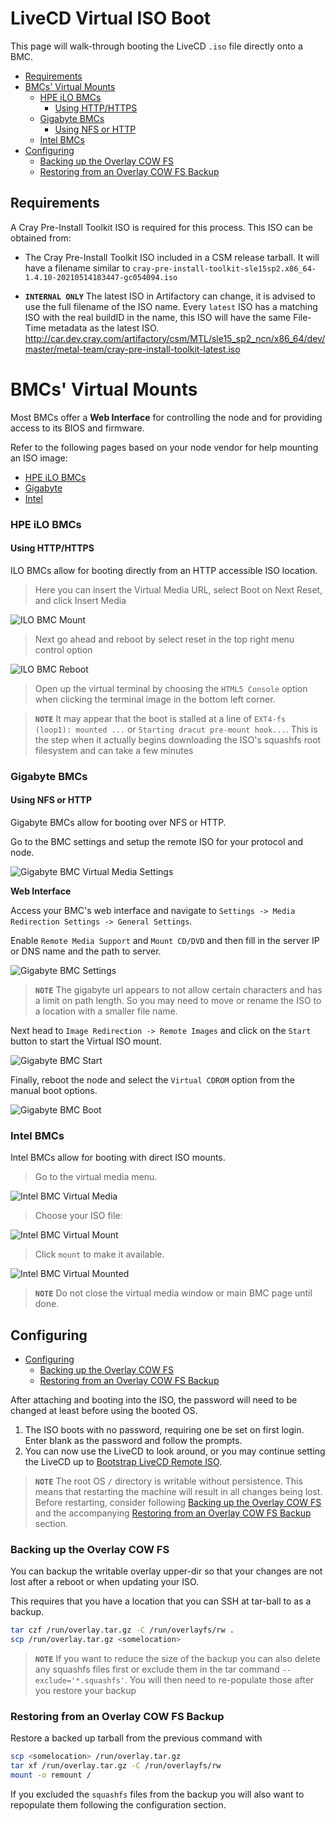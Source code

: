 # LiveCD Virtual ISO Boot

This page will walk-through booting the LiveCD `.iso` file directly onto a BMC.

* [Requirements](#requirements)
* [BMCs' Virtual Mounts](#bmcs-virtual-mounts)
  * [HPE iLO BMCs](#hpe-ilo-bmcs)
    * [Using HTTP/HTTPS](#using-httphttps)
  * [Gigabyte BMCs](#gigabyte-bmcs)
    * [Using NFS or HTTP](#using-nfs-or-http)
  * [Intel BMCs](#intel-bmcs)
* [Configuring](#configuring)
   * [Backing up the Overlay COW FS](#backing-up-the-overlay-cow-fs)
   * [Restoring from an Overlay COW FS Backup](#restoring-from-an-overlay-cow-fs-backup)


<a name="requirements"></a>   
## Requirements

A Cray Pre-Install Toolkit ISO is required for this process. This ISO can be obtained from:

- The Cray Pre-Install Toolkit ISO included in a CSM release tarball.  It will have a filename similar to
  `cray-pre-install-toolkit-sle15sp2.x86_64-1.4.10-20210514183447-gc054094.iso`

- **`INTERNAL ONLY`** The latest ISO in Artifactory can change, it is advised to use the full filename of the ISO name. Every `latest` ISO has a matching ISO with the real buildID in the name, this ISO will have the same File-Time metadata as the latest ISO.
  http://car.dev.cray.com/artifactory/csm/MTL/sle15_sp2_ncn/x86_64/dev/master/metal-team/cray-pre-install-toolkit-latest.iso

<a name="bmcs-virtual-mounts"></a>
# BMCs' Virtual Mounts

Most BMCs offer a **Web Interface** for controlling the node and for providing access to its BIOS and firmware. 

Refer to the following pages based on your node vendor for help mounting an ISO image:

* [HPE iLO BMCs](#hpe-ilo-bmcs)
* [Gigabyte](#gigabyte-bmcs)
* [Intel](#intel-bmcs)

<a name="hpe-ilo-bmcs"></a>
### HPE iLO BMCs

<a name="using-httphttps"></a>
#### Using HTTP/HTTPS

ILO BMCs allow for booting directly from an HTTP accessible ISO location.

> Here you can insert the Virtual Media URL, select Boot on Next Reset, and click Insert Media

![ILO BMC Mount](../img/bmc-virtual-media-ilo.png)

> Next go ahead and reboot by select reset in the top right menu control option

![ILO BMC Reboot](../img/bmc-reboot-ilo.png)

> Open up the virtual terminal by choosing the `HTML5 Console` option when clicking the terminal image in the bottom left corner.

> **`NOTE`** It may appear that the boot is stalled at a line of `EXT4-fs (loop1): mounted ...` or `Starting dracut pre-mount hook...`. This is the step when it actually begins downloading the ISO's squashfs root filesystem and can take a few minutes

<a name="gigabyte-bmcs"></a>
### Gigabyte BMCs

<a name="using-nfs-or-http"></a>
#### Using NFS or HTTP

Gigabyte BMCs allow for booting over NFS or HTTP.

Go to the BMC settings and setup the remote ISO for your protocol and node.

![Gigabyte BMC Virtual Media Settings](../img/bmc-virtual-media-gigbyte-settings.png)

**Web Interface**

Access your BMC's web interface and navigate to `Settings -> Media Redirection Settings -> General Settings`.

Enable `Remote Media Support` and `Mount CD/DVD` and then fill in the server IP or DNS name and the path to server.

![Gigabyte BMC Settings](../img/bmc-virtual-media-settings-gigabyte.png)

> **`NOTE`** The gigabyte url appears to not allow certain characters and has a limit on path length. So you may need to move or rename the ISO to a location with a smaller file name.

Next head to `Image Redirection -> Remote Images` and click on the `Start` button to start the Virtual ISO mount.

![Gigabyte BMC Start](../img/bmc-virtual-media-start-gigabyte.png)

Finally, reboot the node and select the `Virtual CDROM` option from the manual boot options.

![Gigabyte BMC Boot](../img/bmc-virtual-media-boot-gigabyte.png)

<a name="intel-bmcs"></a>
### Intel BMCs

Intel BMCs allow for booting with direct ISO mounts.

> Go to the virtual media menu.

![Intel BMC Virtual Media](../img/bmc-virtual-media-intel.png)

> Choose your ISO file:

![Intel BMC Virtual Mount](../img/bmc-virtual-media-intel-menu.png)

> Click `mount` to make it available.

![Intel BMC Virtual Mounted](../img/bmc-virtual-media-intel-mounted.png)

> **`NOTE`** Do not close the virtual media window or main BMC page until done.

<a name="configuring"></a>
## Configuring

* [Configuring](#configuring)
   * [Backing up the Overlay COW FS](#backing-up-the-overlay-cow-fs)
   * [Restoring from an Overlay COW FS Backup](#restoring-from-an-overlay-cow-fs-backup)


After attaching and booting into the ISO, the password will need to be changed at least before using 
the booted OS.

1. The ISO boots with no password, requiring one be set on first login. Enter blank as the password and
   follow the prompts.
2. You can now use the LiveCD to look around, or you may continue setting the LiveCD up to [Bootstrap LiveCD Remote ISO](bootstrap_livecd_remote_iso.md).

> **`NOTE`** The root OS `/` directory is writable without persistence. This means that restarting the machine will result in all changes being lost. Before restarting, consider following [Backing up the Overlay COW FS](#backing-up-the-overlay-cow-fs) and the accompanying [Restoring from an Overlay COW FS Backup](#restoring-from-an-overlay-cow-fs-backup) section.

<a name="backing-up-the-overlay-cow-fs"></a>
### Backing up the Overlay COW FS

You can backup the writable overlay upper-dir so that your changes are not lost after a reboot or when updating your ISO.

This requires that you have a location that you can SSH at tar-ball to as a backup.

```bash
tar czf /run/overlay.tar.gz -C /run/overlayfs/rw .
scp /run/overlay.tar.gz <somelocation>
```
> **`NOTE`** If you want to reduce the size of the backup you can also delete any squashfs files first or exclude them in the tar command `--exclude='*.squashfs'`. You will then need to re-populate those after you restore your backup


<a name="restoring-from-an-overlay-cow-fs-backup"></a>
### Restoring from an Overlay COW FS Backup

Restore a backed up tarball from the previous command with

```bash
scp <somelocation> /run/overlay.tar.gz
tar xf /run/overlay.tar.gz -C /run/overlayfs/rw
mount -o remount /
```

If you excluded the `squashfs` files from the backup you will also want to repopulate them following the configuration section.
